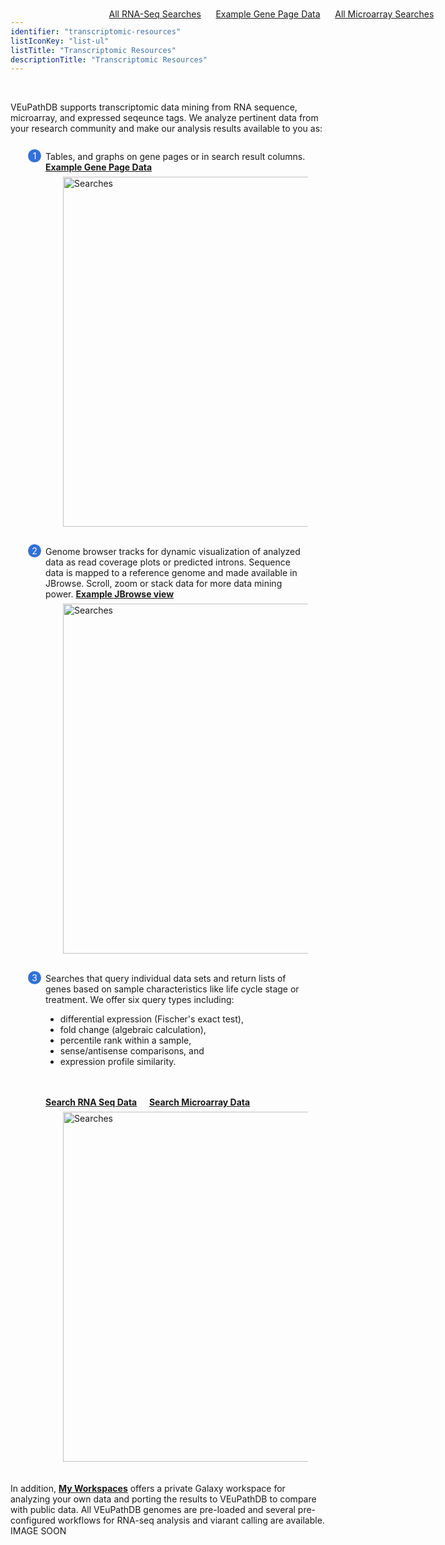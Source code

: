 ```yaml
---
identifier: "transcriptomic-resources"
listIconKey: "list-ul"
listTitle: "Transcriptomic Resources"
descriptionTitle: "Transcriptomic Resources"
---
```

<style>
  .transcriptomic-resources-feature {
    margin: auto;
  }
  .transcriptomic-resources-feature--panels {
    display: flex;
    flex-wrap: wrap;
    align-items: flex-start;
    counter-reset: panel;
  }
  .transcriptomic-resources-feature--panels > * {
    overflow: hidden;
    margin: 0 2em;
  }
  .transcriptomic-resources-feature--panels > * > div {
    margin-top: 1em;
    margin-left: 2em;
    position: relative;
  }
  .transcriptomic-resources-feature--panels > * img {
    margin-left: 2em;
  }
  .transcriptomic-resources-feature--panels > * > div:before {
    counter-increment: panel;
    content: counter(panel);
    background: #3171d8;
    border-radius: 1em;
    height: 1.5em;
    width: 1.5em;
    display: inline-flex;
    justify-content: center;
    align-items: center;
    margin-right: .5em;
    color: white;
    position: absolute;
    left: -2em;
    top: -0.25em;
  }
     #topright {
    position: absolute;
    right: 1em;
    top: 3em;
    padding-top: 0.5em;
    padding-left: 0.5em;
    padding-right: 1.5em;
}
     #toprightsecond {
    position: absolute;
    right: 1em;
    top: 6em;
    padding: 0.5em;
}

</style>
<div id="topright">
   <a href="/a/app/search/transcript/GenesByRNASeqEvidence">All RNA-Seq Searches</a>&nbsp; &nbsp; &nbsp;
   <a href="/a/app/record/gene/PF3D7_1133400#ExpressionGraphs">Example Gene Page Data</a>&nbsp; &nbsp; &nbsp;
   <a href="/a/app/search/transcript/GenesByMicroarrayEvidence">All Microarray Searches</a>&nbsp; &nbsp; &nbsp;
</div>
<br/>
<div class="transcriptomic-resources-feature">
<p class="card-text">VEuPathDB supports transcriptomic data mining from RNA sequence, microarray, and expressed seqeunce tags. We analyze pertinent data from your research community and make our analysis results available to you as:</p>

<div class="transcriptomic-resources-feature--panels">
  <div>
    <div>Tables, and graphs on gene pages or in search result columns.  <a href="/a/app/record/gene/PF3D7_1133400#ExpressionGraphs"><b>Example Gene Page Data</b></a>  </div>
      <img style="width: 40em; margin-top: .5em; margin-left: 4em;" src="{{ "/assets/images/resources_tools/Transcript-Table-Graph.png" | absolute_url }}" alt="Searches"/><br/><br/>
  </div>
  <div>
    <div>Genome browser tracks for dynamic visualization of analyzed data as read coverage plots or predicted introns. Sequence data is mapped to a reference genome and made available in JBrowse. Scroll, zoom or stack data for more data mining power. <a href="/a/app/jbrowse?data=/a/service/jbrowse/tracks/default&tracks=gene"><b>Example JBrowse view</b></a></div>
      <img style="width: 40em; margin-top: .5em; margin-left: 4em;" src="{{ "/assets/images/resources_tools/Transcript-JBrowse-2.png" | absolute_url }}" alt="Searches"/><br/><br/>
  </div>
  <div>
    <div>Searches that query individual data sets and return lists of genes based on sample characteristics like life cycle stage or treatment. We offer six query types including:
       <ul>
         <li>differential expression (Fischer's exact test),</li>
         <li>fold change (algebraic calculation),</li>
         <li>percentile rank within a sample,</li>
         <li>sense/antisense comparisons, and</li>
         <li>expression profile similarity.</li> 
       </ul> 
       <br/><br/>
    <a href="/a/app/search/transcript/GenesByRNASeqEvidence"><b>Search RNA Seq Data</b></a> &nbsp; &nbsp; 
    <a href="/a/app/search/transcript/GenesByMicroarrayEvidence"><b>Search Microarray Data</b></a> </div>
      <img style="width: 40em; margin-top: .5em; margin-left: 4em;" src="{{ "/assets/images/resources_tools/Transcript-Search.png" | absolute_url }}" alt="Searches"/>
  </div>
  </div>
<br/><br/>
 In addition, <a href="/a/app/galaxy-orientation"><b>My Workspaces</b></a> offers a private Galaxy workspace for analyzing your own data and porting the results to VEuPathDB to compare with public data.  All VEuPathDB genomes are pre-loaded and several pre-configured workflows for RNA-seq analysis and viarant calling are available.   IMAGE SOON 
</div>
